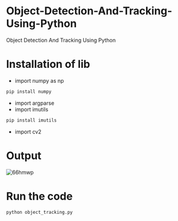 # Object-Detection-And-Tracking-Using-Python
Object Detection And Tracking Using Python

# Installation of lib

- import numpy as np
```bash
pip install numpy
```
- import argparse
- import imutils
```bash
pip install imutils
```
- import cv2

 # Output 
 
 ![66hmwp](https://cloud.githubusercontent.com/assets/14802199/26278443/4ec790fc-3db8-11e7-9c01-e2a3bbe638bd.gif)
 
 # Run the code 
 
```bash
python object_tracking.py
```
